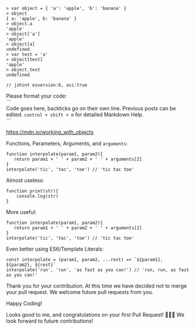 ```
> var object = { 'a': 'apple', 'b': 'banana' }
> object
{ a: 'apple', b: 'banana' }
> object.a
'apple'
> object['a']
'apple'
> object[a]
undefined
> var test = 'a'
> object[test]
'apple'
> object.test
undefined
```


`// jshint esversion:6, asi:true`

Please format your code:  
\```  
Code goes here, backticks go on their own line.  Previous posts can be edited.  `control + shift + m` for detailed Markdown Help.  
\```

https://mdn.io/working_with_objects

Functions, Parameters, Arguments, and `arguments`:
```
function interpolate(param1, param2){
   return param1 + ' ' + param2 + ' ' + arguments[2]
}
interpolate('tic', 'tac', 'toe') // 'tic tac toe'
```


Almost useless:
```
function print(str){
    console.log(str)
}
```
More useful:
```
function interpolate(param1, param2){
   return param1 + ' ' + param2 + ' ' + arguments[2]
}
interpolate('tic', 'tac', 'toe') // 'tic tac toe'
```

Even better using ES6/Template Literals:
```
const interpolate = (param1, param2, ...rest) => `${param1}, ${param2}, ${rest}`
interpolate('run', 'run', 'as fast as you can!') // 'run, run, as fast as you can!'
```


Thank you for your contribution.  At this time we have decided not to merge your pull request.  We welcome future pull requests from you.

Happy Coding!

Looks good to me, and congratulations on your first Pull Request!  🎉🎉🎉
We look forward to future contributions!